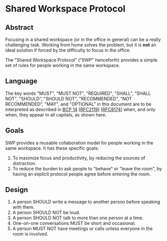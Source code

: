 # Shared Workspace Protocol

## Abstract
Focusing in a shared workspace (or in the office in general) can be a really challenging task. Working from home solves the problem, but it is **not** an ideal solution if forced by the difficulty to focus in the office.

The "Shared Workspace Protocol" ("SWP" henceforth) provides a simple set of rules for people working in the same workspace.

## Language
The key words "MUST", "MUST NOT", "REQUIRED", "SHALL", "SHALL NOT", "SHOULD", "SHOULD NOT", "RECOMMENDED", "NOT RECOMMENDED", "MAY", and "OPTIONAL" in this document are to be interpreted as described in [BCP 14](https://tools.ietf.org/html/bcp14) \[[RFC2119](https://tools.ietf.org/html/rfc2119)\] \[[RFC8174](https://tools.ietf.org/html/rfc8174)\] when, and only when, they appear in all capitals, as shown here.

## Goals
SWP provides a reusable collaboration model for people working in the same workspace. It has these specific goals:

1. To maximize focus and productivity, by reducing the sources of distraction.
1. To reduce the burden to ask people to "behave" or "leave the room", by having an explicit protocol people agree before entering the room.

## Design
1. A person SHOULD write a message to another person before speaking with them.
1. A person SHOULD NOT be loud.
1. A person SHOULD NOT talk to more than one person at a time.
1. One-on-one conversations MUST be short and occasional.
1. A person MUST NOT have meetings or calls unless everyone in the room is involved.
